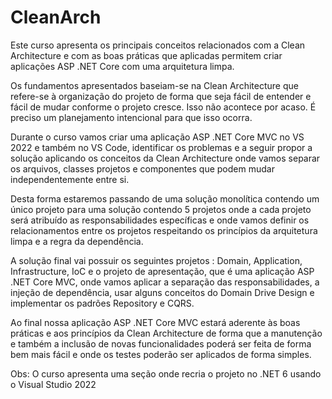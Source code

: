 # CleanArch

Este curso apresenta os principais conceitos relacionados com a Clean Architecture  e com as boas práticas que aplicadas permitem criar aplicações ASP .NET Core com uma arquitetura limpa.

Os fundamentos apresentados baseiam-se na Clean Architecture que refere-se à organização do projeto de forma que seja fácil de entender e fácil de mudar conforme o projeto cresce. Isso não acontece por acaso. É preciso um planejamento intencional para que isso ocorra.

Durante o curso vamos criar uma aplicação ASP .NET Core MVC no VS 2022  e também no VS Code, identificar os problemas e a seguir propor a solução aplicando os conceitos da Clean Architecture onde vamos separar os arquivos, classes projetos e componentes que podem mudar independentemente entre si.

Desta forma estaremos passando de uma solução monolítica contendo um único projeto para uma solução contendo 5 projetos onde a cada projeto será atribuído as responsabilidades específicas e onde vamos definir os relacionamentos entre os projetos respeitando os princípios da arquitetura limpa e a regra da dependência.

A solução final vai possuir os seguintes projetos : Domain, Application, Infrastructure, IoC e o projeto de apresentação, que é uma aplicação ASP .NET Core MVC, onde vamos aplicar a separação das responsabilidades, a injeção de dependência, usar alguns conceitos do Domain Drive Design e implementar os padrões Repository e CQRS.

Ao final nossa aplicação ASP .NET Core MVC estará aderente às boas práticas e aos princípios da Clean Architecture de forma que a manutenção e também a inclusão de novas funcionalidades poderá ser feita de forma bem mais fácil e onde os testes poderão ser aplicados de forma simples.

Obs:  O curso apresenta uma seção onde recria o projeto no .NET 6 usando o Visual Studio 2022